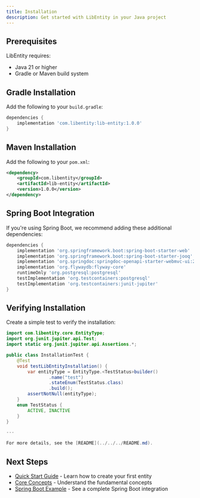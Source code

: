 ```yaml
---
title: Installation
description: Get started with LibEntity in your Java project
---
```


## Prerequisites

LibEntity requires:

- Java 21 or higher
- Gradle or Maven build system

## Gradle Installation

Add the following to your `build.gradle`:

```groovy
dependencies {
    implementation 'com.libentity:lib-entity:1.0.0'
}
```

## Maven Installation

Add the following to your `pom.xml`:

```xml
<dependency>
    <groupId>com.libentity</groupId>
    <artifactId>lib-entity</artifactId>
    <version>1.0.0</version>
</dependency>
```

## Spring Boot Integration

If you're using Spring Boot, we recommend adding these additional dependencies:

```groovy
dependencies {
    implementation 'org.springframework.boot:spring-boot-starter-web'
    implementation 'org.springframework.boot:spring-boot-starter-jooq'
    implementation 'org.springdoc:springdoc-openapi-starter-webmvc-ui:2.3.0'
    implementation 'org.flywaydb:flyway-core'
    runtimeOnly 'org.postgresql:postgresql'
    testImplementation 'org.testcontainers:postgresql'
    testImplementation 'org.testcontainers:junit-jupiter'
}
```

## Verifying Installation

Create a simple test to verify the installation:

```java
import com.libentity.core.EntityType;
import org.junit.jupiter.api.Test;
import static org.junit.jupiter.api.Assertions.*;

public class InstallationTest {
    @Test
    void testLibEntityInstallation() {
        var entityType = EntityType.<TestStatus>builder()
                .name("test")
                .stateEnum(TestStatus.class)
                .build();
        assertNotNull(entityType);
    }
    enum TestStatus {
        ACTIVE, INACTIVE
    }
}

---

For more details, see the [README](../../../README.md).
```

## Next Steps

- [Quick Start Guide](/guides/quick-start/) - Learn how to create your first entity
- [Core Concepts](/concepts/entities/) - Understand the fundamental concepts
- [Spring Boot Example](/advanced/spring-boot/) - See a complete Spring Boot integration
